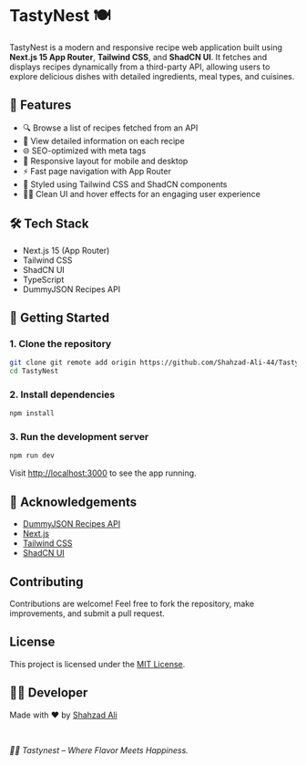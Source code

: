 # TastyNest 🍽️

TastyNest is a modern and responsive recipe web application built using **Next.js 15 App Router**, **Tailwind CSS**, and **ShadCN UI**. It fetches and displays recipes dynamically from a third-party API, allowing users to explore delicious dishes with detailed ingredients, meal types, and cuisines.

## 🚀 Features

- 🔍 Browse a list of recipes fetched from an API
- 📖 View detailed information on each recipe
- 🌐 SEO-optimized with meta tags
- 📱 Responsive layout for mobile and desktop
- ⚡ Fast page navigation with App Router
- 🎨 Styled using Tailwind CSS and ShadCN components
- 🧑‍🍳 Clean UI and hover effects for an engaging user experience

## 🛠️ Tech Stack

- Next.js 15 (App Router)
- Tailwind CSS
- ShadCN UI
- TypeScript
- DummyJSON Recipes API


## 🔧 Getting Started

### 1. Clone the repository

```bash
git clone git remote add origin https://github.com/Shahzad-Ali-44/TastyNest.git
cd TastyNest
```

### 2. Install dependencies

```bash
npm install
```

### 3. Run the development server

```bash
npm run dev
```

Visit [http://localhost:3000](http://localhost:3000) to see the app running.


## 🙌 Acknowledgements

- [DummyJSON Recipes API](https://dummyjson.com/docs/recipes)
- [Next.js](https://nextjs.org)
- [Tailwind CSS](https://tailwindcss.com)
- [ShadCN UI](https://ui.shadcn.com/docs)


## Contributing

Contributions are welcome! Feel free to fork the repository, make improvements, and submit a pull request.


## License

This project is licensed under the [MIT License](LICENSE).


## 🧑‍💻 Developer

Made with ❤️ by [Shahzad Ali](https://shahzadali.vercel.app/)

<br/>

*🧑‍🍳 Tastynest – Where Flavor Meets Happiness.*




